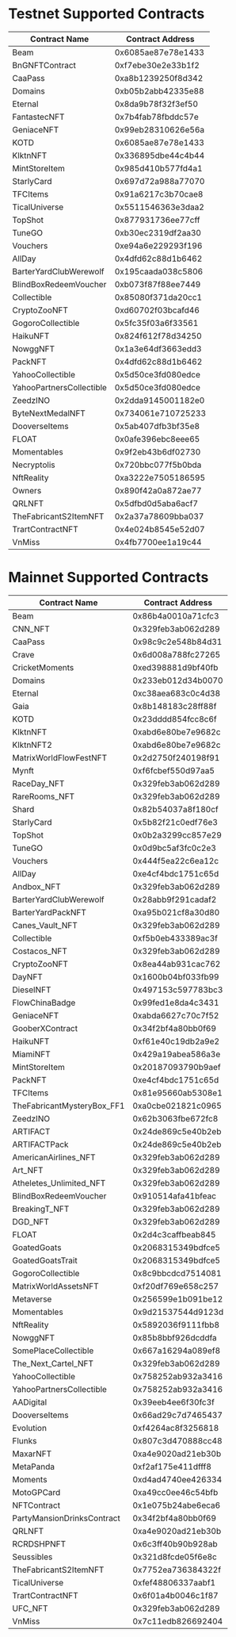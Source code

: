 # Testnet Supported Contracts
| Contract Name | Contract Address |
| ------------- | ---------------- |
| Beam  | 0x6085ae87e78e1433 |
| BnGNFTContract  | 0xf7ebe30e2e33b1f2 |
| CaaPass  | 0xa8b1239250f8d342 |
| Domains  | 0xb05b2abb42335e88 |
| Eternal  | 0x8da9b78f32f3ef50 |
| FantastecNFT  | 0x7b4fab78fbddc57e |
| GeniaceNFT  | 0x99eb28310626e56a |
| KOTD  | 0x6085ae87e78e1433 |
| KlktnNFT  | 0x336895dbe44c4b44 |
| MintStoreItem  | 0x985d410b577fd4a1 |
| StarlyCard  | 0x697d72a988a77070 |
| TFCItems  | 0x91a6217c3b70cae8 |
| TicalUniverse  | 0x5511546363e3daa2 |
| TopShot  | 0x877931736ee77cff |
| TuneGO  | 0xb30ec2319df2aa30 |
| Vouchers  | 0xe94a6e229293f196 |
| AllDay  | 0x4dfd62c88d1b6462 |
| BarterYardClubWerewolf  | 0x195caada038c5806 |
| BlindBoxRedeemVoucher  | 0xb073f87f88ee7449 |
| Collectible  | 0x85080f371da20cc1 |
| CryptoZooNFT  | 0xd60702f03bcafd46 |
| GogoroCollectible  | 0x5fc35f03a6f33561 |
| HaikuNFT  | 0x824f612f78d34250 |
| NowggNFT  | 0x1a3e64df3663edd3 |
| PackNFT  | 0x4dfd62c88d1b6462 |
| YahooCollectible  | 0x5d50ce3fd080edce |
| YahooPartnersCollectible  | 0x5d50ce3fd080edce |
| ZeedzINO  | 0x2dda9145001182e0 |
| ByteNextMedalNFT  | 0x734061e710725233 |
| DooverseItems  | 0x5ab407dfb3bf35e8 |
| FLOAT  | 0x0afe396ebc8eee65 |
| Momentables  | 0x9f2eb43b6df02730 |
| Necryptolis  | 0x720bbc077f5b0bda |
| NftReality  | 0xa3222e7505186595 |
| Owners  | 0x890f42a0a872ae77 |
| QRLNFT  | 0x5dfbd0d5aba6acf7 |
| TheFabricantS2ItemNFT  | 0x2a37a78609bba037 |
| TrartContractNFT  | 0x4e024b8545e52d07 |
| VnMiss  | 0x4fb7700ee1a19c44 |

# Mainnet Supported Contracts
| Contract Name | Contract Address |
| ------------- | ---------------- |
| Beam  | 0x86b4a0010a71cfc3 |
| CNN_NFT  | 0x329feb3ab062d289 |
| CaaPass  | 0x98c9c2e548b84d31 |
| Crave  | 0x6d008a788fc27265 |
| CricketMoments  | 0xed398881d9bf40fb |
| Domains  | 0x233eb012d34b0070 |
| Eternal  | 0xc38aea683c0c4d38 |
| Gaia  | 0x8b148183c28ff88f |
| KOTD  | 0x23dddd854fcc8c6f |
| KlktnNFT  | 0xabd6e80be7e9682c |
| KlktnNFT2  | 0xabd6e80be7e9682c |
| MatrixWorldFlowFestNFT  | 0x2d2750f240198f91 |
| Mynft  | 0xf6fcbef550d97aa5 |
| RaceDay_NFT  | 0x329feb3ab062d289 |
| RareRooms_NFT  | 0x329feb3ab062d289 |
| Shard  | 0x82b54037a8f180cf |
| StarlyCard  | 0x5b82f21c0edf76e3 |
| TopShot  | 0x0b2a3299cc857e29 |
| TuneGO  | 0x0d9bc5af3fc0c2e3 |
| Vouchers  | 0x444f5ea22c6ea12c |
| AllDay  | 0xe4cf4bdc1751c65d |
| Andbox_NFT  | 0x329feb3ab062d289 |
| BarterYardClubWerewolf  | 0x28abb9f291cadaf2 |
| BarterYardPackNFT  | 0xa95b021cf8a30d80 |
| Canes_Vault_NFT  | 0x329feb3ab062d289 |
| Collectible  | 0xf5b0eb433389ac3f |
| Costacos_NFT  | 0x329feb3ab062d289 |
| CryptoZooNFT  | 0x8ea44ab931cac762 |
| DayNFT  | 0x1600b04bf033fb99 |
| DieselNFT  | 0x497153c597783bc3 |
| FlowChinaBadge  | 0x99fed1e8da4c3431 |
| GeniaceNFT  | 0xabda6627c70c7f52 |
| GooberXContract  | 0x34f2bf4a80bb0f69 |
| HaikuNFT  | 0xf61e40c19db2a9e2 |
| MiamiNFT  | 0x429a19abea586a3e |
| MintStoreItem  | 0x20187093790b9aef |
| PackNFT  | 0xe4cf4bdc1751c65d |
| TFCItems  | 0x81e95660ab5308e1 |
| TheFabricantMysteryBox_FF1  | 0xa0cbe021821c0965 |
| ZeedzINO  | 0x62b3063fbe672fc8 |
| ARTIFACT  | 0x24de869c5e40b2eb |
| ARTIFACTPack  | 0x24de869c5e40b2eb |
| AmericanAirlines_NFT  | 0x329feb3ab062d289 |
| Art_NFT  | 0x329feb3ab062d289 |
| Atheletes_Unlimited_NFT  | 0x329feb3ab062d289 |
| BlindBoxRedeemVoucher  | 0x910514afa41bfeac |
| BreakingT_NFT  | 0x329feb3ab062d289 |
| DGD_NFT  | 0x329feb3ab062d289 |
| FLOAT  | 0x2d4c3caffbeab845 |
| GoatedGoats  | 0x2068315349bdfce5 |
| GoatedGoatsTrait  | 0x2068315349bdfce5 |
| GogoroCollectible  | 0x8c9bbcdcd7514081 |
| MatrixWorldAssetsNFT  | 0xf20df769e658c257 |
| Metaverse  | 0x256599e1b091be12 |
| Momentables  | 0x9d21537544d9123d |
| NftReality  | 0x5892036f9111fbb8 |
| NowggNFT  | 0x85b8bbf926dcddfa |
| SomePlaceCollectible  | 0x667a16294a089ef8 |
| The_Next_Cartel_NFT  | 0x329feb3ab062d289 |
| YahooCollectible  | 0x758252ab932a3416 |
| YahooPartnersCollectible  | 0x758252ab932a3416 |
| AADigital  | 0x39eeb4ee6f30fc3f |
| DooverseItems  | 0x66ad29c7d7465437 |
| Evolution  | 0xf4264ac8f3256818 |
| Flunks  | 0x807c3d470888cc48 |
| MaxarNFT  | 0xa4e9020ad21eb30b |
| MetaPanda  | 0xf2af175e411dfff8 |
| Moments  | 0xd4ad4740ee426334 |
| MotoGPCard  | 0xa49cc0ee46c54bfb |
| NFTContract  | 0x1e075b24abe6eca6 |
| PartyMansionDrinksContract  | 0x34f2bf4a80bb0f69 |
| QRLNFT  | 0xa4e9020ad21eb30b |
| RCRDSHPNFT  | 0x6c3ff40b90b928ab |
| Seussibles  | 0x321d8fcde05f6e8c |
| TheFabricantS2ItemNFT  | 0x7752ea736384322f |
| TicalUniverse  | 0xfef48806337aabf1 |
| TrartContractNFT  | 0x6f01a4b0046c1f87 |
| UFC_NFT  | 0x329feb3ab062d289 |
| VnMiss  | 0x7c11edb826692404 |

